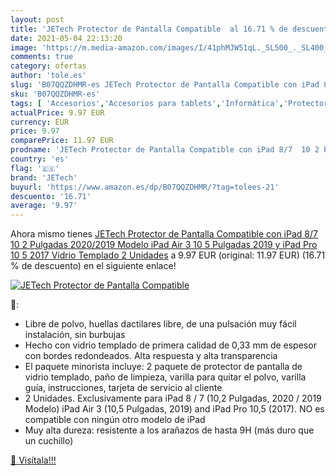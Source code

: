 ```yaml
---
layout: post
title: 'JETech Protector de Pantalla Compatible  al 16.71 % de descuento'
date: 2021-05-04 22:13:20
image: 'https://m.media-amazon.com/images/I/41phMJW51qL._SL500_._SL400_.jpg'
comments: true
category: ofertas
author: 'tole.es'
slug: 'B07QQZDHMR-es JETech Protector de Pantalla Compatible con iPad 8/7 10 2...'
sku: 'B07QQZDHMR-es'
tags: [ 'Accesorios','Accesorios para tablets','Informática','Protectores de pantalla para tablets','ipad','jetech', ]
actualPrice: 9.97 EUR
currency: EUR
price: 9.97
comparePrice: 11.97 EUR
prodname: 'JETech Protector de Pantalla Compatible con iPad 8/7  10 2 Pulgadas  2020/2019 Modelo   iPad Air 3  10 5 Pulgadas  2019  y iPad Pro 10 5  2017   Vidrio Templado  2 Unidades'
country: 'es'
flag: '🇪🇸'
brand: 'JETech'
buyurl: 'https://www.amazon.es/dp/B07QQZDHMR/?tag=tolees-21'
descuento: '16.71'
average: '9.97'
---
```


Ahora mismo tienes [JETech Protector de Pantalla Compatible con iPad 8/7  10 2 Pulgadas  2020/2019 Modelo   iPad Air 3  10 5 Pulgadas  2019  y iPad Pro 10 5  2017   Vidrio Templado  2 Unidades](https://www.amazon.es/dp/B07QQZDHMR/?tag=tolees-21) a 9.97 EUR (original: 11.97 EUR) (16.71 %  de descuento) en el siguiente enlace!

[![JETech Protector de Pantalla Compatible ](https://m.media-amazon.com/images/I/41phMJW51qL._SL500_._SL400_.jpg)](https://www.amazon.es/dp/B07QQZDHMR/?tag=tolees-21)

🔎:

- Libre de polvo, huellas dactilares libre, de una pulsación muy fácil instalación, sin burbujas
- Hecho con vidrio templado de primera calidad de 0,33 mm de espesor con bordes redondeados. Alta respuesta y alta transparencia
- El paquete minorista incluye: 2 paquete de protector de pantalla de vidrio templado, paño de limpieza, varilla para quitar el polvo, varilla guía, instrucciones, tarjeta de servicio al cliente
- 2 Unidades. Exclusivamente para iPad 8 / 7 (10,2 Pulgadas, 2020 / 2019 Modelo) iPad Air 3 (10,5 Pulgadas, 2019) and iPad Pro 10,5 (2017). NO es compatible con ningún otro modelo de iPad
- Muy alta dureza: resistente a los arañazos de hasta 9H (más duro que un cuchillo)

[🛒 Visítala!!!](https://www.amazon.es/dp/B07QQZDHMR/?tag=tolees-21)
